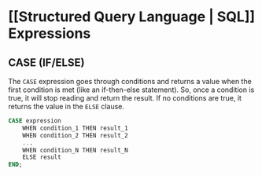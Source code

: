 # [[Structured Query Language | SQL]] Expressions
## CASE (IF/ELSE)
The `CASE` expression goes through conditions and returns a value when the first condition is met (like an if-then-else statement). So, once a condition is true, it will stop reading and return the result. If no conditions are true, it returns the value in the `ELSE` clause.
```SQL
CASE expression
    WHEN condition_1 THEN result_1
    WHEN condition_2 THEN result_2
    ...  
    WHEN condition_N THEN result_N
    ELSE result  
END;
```